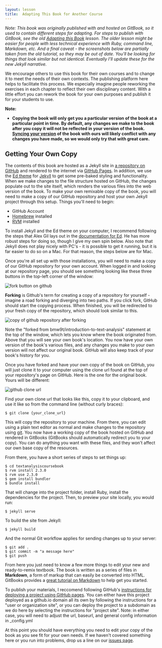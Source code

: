 ```yaml
---
layout: lesson
title:  Adapting This Book for Another Course
---
```

*Note: This book was originally published with and hosted on GitBook, so it used to contain different steps for adapting. For steps to publish with GitBook, see the old [Adapting this Book](https://bmw9t.gitbooks.io/introduction-to-text-analysis/content/conclusion/adapting.html) lesson. The older lesson might be easier for people with less technical experience with Ruby, command line, Markdown, etc. And a final caveat - the screenshots below are partially taken from the old tutorial, so they may be out of date. You'll be looking for things that look similar but not identical. Eventually I'll update these for the new Jekyll narrative.*

We encourage others to use this book for their own courses and to change it to meet the needs of their own contexts. The publishing platform here helps to facilitate this process. We especially imagine people reworking the exercises in each chapter to reflect their own disciplinary content. With a little effort you can rework the book for your own purposes and publish it for your students to use.

**Note:**

* **Copying the book will only get you a particular version of the book at a particular point in time. By default, any changes we make to the book after you copy it will not be reflected in your version of the book. [Syncing your version](https://help.github.com/articles/syncing-a-fork/) of the book with ours will likely conflict with any changes you have made, so we would only try that with great care.** 

## Getting Your Own Copy

The contents of this book are hosted as a Jekyll site in [a repository on GitHub](https://github.com/walshbr/textanalysiscoursebook/) and rendered to the internet via [GitHub Pages](https://pages.github.com/). In addition, we use the [Ed theme](https://elotroalex.github.io/ed/) for [Jekyll](https://jekyllrb.com) to get some pre-baked styling and functionality. When we make changes to the file structure hosted on GitHub, the changes populate out to the site itself, which renders the various files into the web version of the book. To make your own remixable copy of the book, you will need to make a copy of our GitHub repository and host your own Jekyll project through this setup. Things you'll need to begin:

- GitHub Account
- [Homebrew](http://brew.sh/) installed
- [RVM](https://rvm.io/) installed

To install Jekyll and the Ed theme on your computer, I recommend following the steps that Alex Gil lays out in the [documentation for Ed](https://elotroalex.github.io/ed/documentation/). He has more robust steps for doing so, though I give my own spin below. Also note that Jekyll does not play nicely with PC's - it is possible to get it running, but it is far easier to do so on a Mac. For that reason, the steps below are for Mac.

Once you're all set up with those installations, you will need to make a copy of our GitHub repository for your own account. When logged in and looking at our repository page, you should see something looking like these three buttons in the top-left corner of the window:

![fork button on github](/textanalysiscoursebook/assets/conclusion/fork-button.jpg)

**Forking** is Github's term for creating a copy of a repository for yourself - imagine a road forking and diverging into two paths. If you click fork, GitHub should start the copying process. When finished, you will be redirected to your fresh copy of the repository, which should look similar to this.

![copy of github repository after forking](/textanalysiscoursebook/assets/conclusion/github-forking.jpg)

Note the "forked from bmw9t/introduction-to-text-analysis" statement at the top of the window, which lets you know where the book originated from. Above that you will see your own book's location. You now have your own version of the book's various files, and any changes you make to your own version will not affect our original book. GitHub will also keep track of your book's history for you. 

Once you have forked and have your own copy of the book on GitHub, you will just clone it to your computer using the clone url found at the top of your repository's page on GitHub. Here is the one for the original book. Yours will be different:  

![github clone url](/textanalysiscoursebook/assets/conclusion/clone-url.jpg)

Find your own clone url that looks like this, copy it to your clipboard, and use it like so from the command line (without curly braces):

	$ git clone {your_clone_url}

This will copy the repository to your machine. From there, you can edit using a plain text editor as normal and make changes to the repository using [git](https://git-scm.com/). You now have a working copy of the book hosted on GitHub and rendered in GitBooks (GitBooks should automatically redirect you to your copy). You can do anything you want with these files, and they won't affect our own base copy of the resources. 

From there, you have a short series of steps to set things up:

	$ cd textanalysiscoursebook
	$ rvm install 2.3.0
	$ rvm use 2.3.0
	$ gem install bundler
	$ bundle install

That will change into the project folder, install Ruby, install the dependencies for the project. Then, to preview your site locally, you would run:

	$ jekyll serve

To build the site from Jekyll:

	$ jekyll build

And the normal Git workflow applies for sending changes up to your server:
	
	$ git add .
	$ git commit -m "a message here"
	$ git push

From here you just need to know a few more things to edit your new and ready-to-remix textbook. The book is written as a series of files in **Markdown**, a form of markup that can easily be converted into HTML. GitBooks provides a [great tutorial on Markdown](https://gitbookio.gitbooks.io/markdown/content/) to help get you started. 

To publish your materials, I reccomend following GitHub's [instructions for deploying a project using GitHub pages](https://pages.github.com/). You can either have this project deployed as a github.io domain all its own by following the instructions for a "user or organization site", or you can deploy the project to a subdomain as we do here by selecting the instructions for "project site". Note: in either case, you will need to adjust the url, baseurl, and general config information in _config.yml

At this point you should have everything you need to edit your copy of the book as you see fit for your own needs. If we haven't covered something here or you run into problems, drop us a line on our [issues page](https://github.com/walshbr/textanalysiscoursebook/issues).


